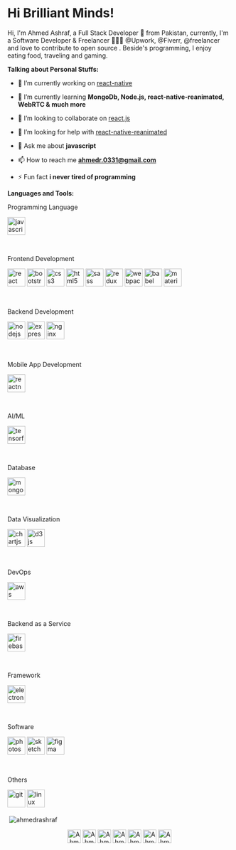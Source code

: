 <h1>Hi Brilliant Minds!</h1>
<p>Hi, I'm Ahmed Ashraf, a Full Stack Developer 🚀 from Pakistan, currently, I'm a Software Developer & Freelancer 👨🏽‍💻 @Upwork, @Fiverr, @freelancer and love to contribute to open source . Beside's programming, I enjoy eating food, traveling and gaming.</p>

<b>Talking about Personal Stuffs:</b>

- 🔭 I’m currently working on [react-native](#)

- 🌱 I’m currently learning **MongoDb, Node.js, react-native-reanimated, WebRTC & much more**

- 👯 I’m looking to collaborate on [react.js](#)

- 🤝 I’m looking for help with [react-native-reanimated](#)

<!-- - 👨‍💻 All of my projects are available at [https://hamsahmedansari.github.io/](https://hamsahmedansari.github.io/) -->

- 💬 Ask me about **javascript**

- 📫 How to reach me **ahmedr.0331@gmail.com**

- ⚡ Fun fact **i never tired of programming**

<b>Languages and Tools:</b>

<p>Programming Language </p>
<p align="left">
  <img
    src="https://devicons.github.io/devicon/devicon.git/icons/javascript/javascript-original.svg"
    alt="javascript"
    width="40"
    height="40"
    style="display: inline-block;"
  />
</p>

<br />

<p>Frontend Development </p>
<p>
  <img
    src="https://devicons.github.io/devicon/devicon.git/icons/react/react-original-wordmark.svg"
    alt="react"
    width="40"
    height="40"
    style="display: inline-block;"
  />
  <img
    src="https://devicons.github.io/devicon/devicon.git/icons/bootstrap/bootstrap-plain.svg"
    alt="bootstrap"
    width="40"
    height="40"
    style="display: inline-block;"
  />
  <img
    src="https://devicons.github.io/devicon/devicon.git/icons/css3/css3-original-wordmark.svg"
    alt="css3"
    width="40"
    height="40"
    style="display: inline-block;"
  />
  <img
    src="https://devicons.github.io/devicon/devicon.git/icons/html5/html5-original-wordmark.svg"
    alt="html5"
    width="40"
    height="40"
    style="display: inline-block;"
  />
  <img
    src="https://devicons.github.io/devicon/devicon.git/icons/sass/sass-original.svg"
    alt="sass"
    width="40"
    height="40"
    style="display: inline-block;"
  />
  <img
    src="https://devicons.github.io/devicon/devicon.git/icons/redux/redux-original.svg"
    alt="redux"
    width="40"
    height="40"
    style="display: inline-block;"
  />
  <img
    src="https://devicons.github.io/devicon/devicon.git/icons/webpack/webpack-original.svg"
    alt="webpack"
    width="40"
    height="40"
    style="display: inline-block;"
  />
  <img
    src="https://www.vectorlogo.zone/logos/babeljs/babeljs-icon.svg"
    alt="babel"
    width="40"
    height="40"
    style="display: inline-block;"
  />
  <img
    src="https://raw.githubusercontent.com/prplx/svg-logos/5585531d45d294869c4eaab4d7cf2e9c167710a9/svg/materialize.svg"
    alt="materialize"
    width="40"
    height="40"
    style="display: inline-block;"
  />
</p>

<br />
<p>Backend Development </p>
<p>
  <img
    src="https://devicons.github.io/devicon/devicon.git/icons/nodejs/nodejs-original-wordmark.svg"
    alt="nodejs"
    width="40"
    height="40"
    style="display: inline-block;"
  />
  <img
    src="https://devicons.github.io/devicon/devicon.git/icons/express/express-original-wordmark.svg"
    alt="express"
    width="40"
    height="40"
    style="display: inline-block;"
  />
  <img
    src="https://devicons.github.io/devicon/devicon.git/icons/nginx/nginx-original.svg"
    alt="nginx"
    width="40"
    height="40"
    style="display: inline-block;"
  />
</p>

<br />
<p>Mobile App Development </p>
<p>
  <img
    src="https://reactnative.dev/img/header_logo.svg"
    alt="reactnative"
    width="40"
    height="40"
    style="display: inline-block;"
  />
</p>
<br />
<p>AI/ML </p>
<p>
  <img
    src="https://www.vectorlogo.zone/logos/tensorflow/tensorflow-icon.svg"
    alt="tensorflow"
    width="40"
    height="40"
    style="display: inline-block;"
  />
</p>

<br />
<p>Database</p>
<p>
  <img
    src="https://devicons.github.io/devicon/devicon.git/icons/mongodb/mongodb-original-wordmark.svg"
    alt="mongodb"
    width="40"
    height="40"
    style="display: inline-block;"
  />
</p>
<br />
<p>
  Data Visualization
</p>
<p>
  <img
    src="https://www.chartjs.org/media/logo-title.svg"
    alt="chartjs"
    width="40"
    height="40"
    style="display: inline-block;"
  />
  <img
    src="https://devicons.github.io/devicon/devicon.git/icons/d3js/d3js-original.svg"
    alt="d3js"
    width="40"
    height="40"
    style="display: inline-block;"
  />
</p>

<br />
<p>DevOps</p>
<p>
  <img
    src="https://devicons.github.io/devicon/devicon.git/icons/amazonwebservices/amazonwebservices-original-wordmark.svg"
    alt="aws"
    width="40"
    height="40"
    style="display: inline-block;"
  />
</p>

<br />
<p>Backend as a Service </p>
<p>
  <img
    src="https://www.vectorlogo.zone/logos/firebase/firebase-icon.svg"
    alt="firebase"
    width="40"
    height="40"
    style="display: inline-block;"
  />
</p>

<br />
<p>Framework</p>
<p>
  <img
    src="https://devicons.github.io/devicon/devicon.git/icons/electron/electron-original.svg"
    alt="electron"
    width="40"
    height="40"
    style="display: inline-block;"
  />
</p>
<br />
<p>Software</p>
<p>
  <img
    src="https://devicons.github.io/devicon/devicon.git/icons/photoshop/photoshop-plain.svg"
    alt="photoshop"
    width="40"
    height="40"
    style="display: inline-block;"
  />
  <img
    src="https://www.vectorlogo.zone/logos/sketchapp/sketchapp-icon.svg"
    alt="sketch"
    width="40"
    height="40"
    style="display: inline-block;"
  />
  <img
    src="https://www.vectorlogo.zone/logos/figma/figma-icon.svg"
    alt="figma"
    width="40"
    height="40"
    style="display: inline-block;"
  />
</p>
<br />
<p>Others</p>
<p>
  <img
    src="https://www.vectorlogo.zone/logos/git-scm/git-scm-icon.svg"
    alt="git"
    width="40"
    height="40"
    style="display: inline-block;"
  />
  <img
    src="https://devicons.github.io/devicon/devicon.git/icons/linux/linux-original.svg"
    alt="linux"
    width="40"
    height="40"
    style="display: inline-block;"
  />
</p>

<p>&nbsp;<img align="center" src="https://github-readme-stats.vercel.app/api?username=ahmedrashraf&show_icons=true" alt="ahmedrashraf" /></p>

<p align="center">
<a href="https://twitter.com/AhmedrAshraf" target="blank"><img align="center" src="https://cdn.jsdelivr.net/npm/simple-icons@3.0.1/icons/twitter.svg" alt="AhmedrAshraf" height="30" width="30" /></a>
<a href="https://www.linkedin.com/in/ahmed-ashraf-64899a192/" target="blank"><img align="center" src="https://cdn.jsdelivr.net/npm/simple-icons@3.0.1/icons/linkedin.svg" alt="AhmedrAshraf" height="30" width="30" /></a>
<a href="https://stackoverflow.com/users/11849066/ahmed-raza" target="blank"><img align="center" src="https://cdn.jsdelivr.net/npm/simple-icons@3.0.1/icons/stackoverflow.svg" alt="AhmedrAshraf" height="30" width="30" /></a>
<a href="https://www.facebook.com/profile.php?id=100036508775611" target="blank"><img align="center" src="https://cdn.jsdelivr.net/npm/simple-icons@3.0.1/icons/facebook.svg" alt="Ahmed Ashraf" height="30" width="30" /></a>
<a href="https://instagram.com/ahmedrashraf" target="blank"><img align="center" src="https://cdn.jsdelivr.net/npm/simple-icons@3.0.1/icons/instagram.svg" alt="AhmedrAshraf" height="30" width="30" /></a>
<a href="https://fiverr.com/ahmedrashraf" target="blank"><img align="center" src="https://cdn.jsdelivr.net/npm/simple-icons@3.0.1/icons/fiverr.svg" alt="AhmedrAshraf" height="30" width="30" /></a>
<a href="https://wa.me/+923310334392?text=Hi there 👋" target="blank"><img align="center" src="https://cdn3.iconfinder.com/data/icons/social-media-black-white-2/512/BW_Whatsapp_2_glyph_svg-512.png" alt="AhmedrAshraf" height="30" width="30" /></a>
</p>
